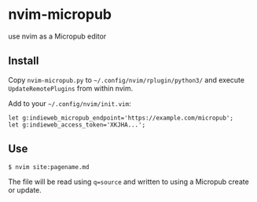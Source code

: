 # nvim-micropub
use nvim as a Micropub editor

## Install

Copy `nvim-micropub.py` to `~/.config/nvim/rplugin/python3/` and execute `UpdateRemotePlugins` from within nvim.

Add to your `~/.config/nvim/init.vim`:

    let g:indieweb_micropub_endpoint='https://example.com/micropub';
    let g:indieweb_access_token='XKJHA...';

## Use

    $ nvim site:pagename.md

The file will be read using `q=source` and written to using a Micropub create or update.
